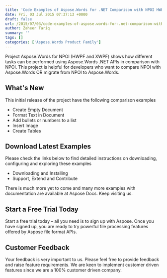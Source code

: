 ```yaml
---
title: 'Code Examples of Aspose.Words for .NET Comparison with NPOI HWPF and XWPF'
date: Fri, 03 Jul 2015 07:37:13 +0000
draft: false
url: /2015/07/03/code-examples-of-aspose.words-for-.net-comparison-with-npoi-hwpf-and-xwpf/
author: Zaheer Tariq
summary: ''
tags: []
categories: ['Aspose.Words Product Family']
---
```


[](http://www.aspose.com/word-component-suite.aspx)Project Aspose.Words for NPOI (HWPF and XWPF) shows how different tasks can be performed using Aspose.Words .NET APIs in comparison with NPOI. This project is helpful for developers who want to compare NPOI with Aspose.Words OR migrate from NPOI to Aspose.Words.

## What's New

This initial release of the project have the following comparison examples

*   Create Empty Document
*   Format Text in Document
*   Add bullets or numbers to a list
*   Insert Image
*   Create Tables

## Download Latest Examples

Please check the links below to find detailed instructions on downloading, configuring and exploring these examples

*   Downloading and Installing
*   Support, Extend and Contribute

There is much more yet to come and many more examples with documentation are available at Aspose Docs. Keep visiting us.

## Start a Free Trial Today

Start a free trial today – all you need is to sign up with Aspose. Once you have signed up, you are ready to try powerful file processing features offered by Aspose file format APIs.

## Customer Feedback

Your feedback is very important to us. Please feel free to provide feedback and raise feature requirements. We are keen to implement customer driven features since we are a 100% customer driven company.








